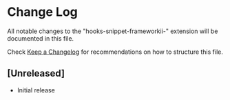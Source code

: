 # Change Log

All notable changes to the "hooks-snippet-frameworkii-" extension will be documented in this file.

Check [Keep a Changelog](http://keepachangelog.com/) for recommendations on how to structure this file.

## [Unreleased]

- Initial release